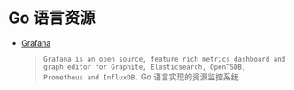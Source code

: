 # Go 语言资源

* [Grafana](https://github.com/grafana/grafana)
  > `Grafana is an open source, feature rich metrics dashboard and graph editor for Graphite, Elasticsearch, OpenTSDB, Prometheus and InfluxDB.` Go 语言实现的资源监控系统
